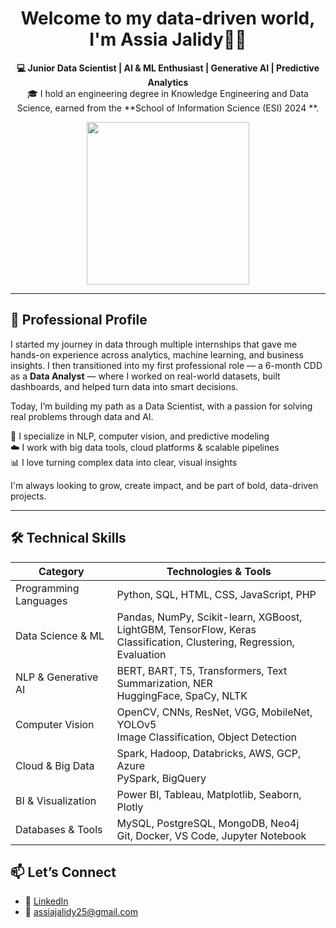 <h1 align="center">Welcome to my data-driven world, I'm Assia Jalidy👩‍💻</h1>

<p align="center">
  <b>💻 Junior Data Scientist | AI & ML Enthusiast  | Generative AI  | Predictive Analytics </b><br>
  🎓 I hold an engineering degree in Knowledge Engineering and Data Science,  
  earned from the **School of Information Science (ESI) 2024 **.<br>
</p>


<p align="center">
  <img src="https://i.pinimg.com/736x/d1/15/2f/d1152f401e89ddde7eba1fdc21ec4b3c.jpg"  width="260"/>
</p>

---

## 💼 Professional Profile

I started my journey in data through multiple internships that gave me hands-on experience across analytics, machine learning, and business insights.  I then transitioned into my first professional role — a 6-month CDD as a **Data Analyst** — where I worked on real-world datasets, built dashboards, and helped turn data into smart decisions.

Today, I’m building my path as a Data Scientist, with a passion for solving real problems through data and AI.

🧠 I specialize in NLP, computer vision, and predictive modeling  
☁️ I work with big data tools, cloud platforms & scalable pipelines  
📊 I love turning complex data into clear, visual insights

I'm always looking to grow, create impact, and be part of bold, data-driven projects.

---

## 🛠️ Technical Skills

|   Category                  |    Technologies & Tools                                                                                                     |
|-----------------------------|-----------------------------------------------------------------------------------------------------------------------------|
|  Programming Languages   | Python, SQL, HTML, CSS, JavaScript, PHP                                                                                     |
|  Data Science & ML        | Pandas, NumPy, Scikit-learn, XGBoost, LightGBM, TensorFlow, Keras <br> Classification, Clustering, Regression, Evaluation   |
|  NLP & Generative AI      | BERT, BART, T5, Transformers, Text Summarization, NER <br> HuggingFace, SpaCy, NLTK                                        |
|  Computer Vision         | OpenCV, CNNs, ResNet, VGG, MobileNet, YOLOv5 <br> Image Classification, Object Detection                                    |
|  Cloud & Big Data        | Spark, Hadoop, Databricks, AWS, GCP, Azure <br> PySpark, BigQuery                                                            |
|  BI & Visualization       | Power BI, Tableau, Matplotlib, Seaborn, Plotly                                                                              |
|  Databases & Tools        | MySQL, PostgreSQL, MongoDB, Neo4j <br> Git, Docker, VS Code, Jupyter Notebook                                               |


## 📫 Let’s Connect

- 🔗 [LinkedIn](https://www.linkedin.com/in/assia-jalidy-09a74020b)
- 📧 assiajalidy25@gmail.com

